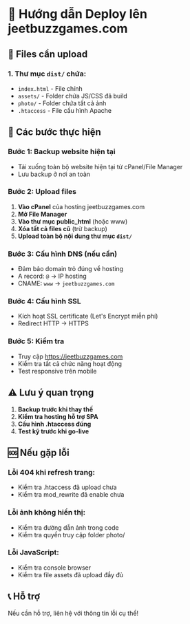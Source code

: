 # 🚀 Hướng dẫn Deploy lên jeetbuzzgames.com

## 📁 Files cần upload

### 1. Thư mục `dist/` chứa:
- `index.html` - File chính
- `assets/` - Folder chứa JS/CSS đã build
- `photo/` - Folder chứa tất cả ảnh
- `.htaccess` - File cấu hình Apache

## 🔧 Các bước thực hiện

### Bước 1: Backup website hiện tại
- Tải xuống toàn bộ website hiện tại từ cPanel/File Manager
- Lưu backup ở nơi an toàn

### Bước 2: Upload files
1. **Vào cPanel** của hosting jeetbuzzgames.com
2. **Mở File Manager**
3. **Vào thư mục public_html** (hoặc www)
4. **Xóa tất cả files cũ** (trừ backup)
5. **Upload toàn bộ nội dung thư mục `dist/`**

### Bước 3: Cấu hình DNS (nếu cần)
- Đảm bảo domain trỏ đúng về hosting
- A record: `@` → IP hosting
- CNAME: `www` → `jeetbuzzgames.com`

### Bước 4: Cấu hình SSL
- Kích hoạt SSL certificate (Let's Encrypt miễn phí)
- Redirect HTTP → HTTPS

### Bước 5: Kiểm tra
- Truy cập https://jeetbuzzgames.com
- Kiểm tra tất cả chức năng hoạt động
- Test responsive trên mobile

## ⚠️ Lưu ý quan trọng

1. **Backup trước khi thay thế**
2. **Kiểm tra hosting hỗ trợ SPA**
3. **Cấu hình .htaccess đúng**
4. **Test kỹ trước khi go-live**

## 🆘 Nếu gặp lỗi

### Lỗi 404 khi refresh trang:
- Kiểm tra .htaccess đã upload chưa
- Kiểm tra mod_rewrite đã enable chưa

### Lỗi ảnh không hiển thị:
- Kiểm tra đường dẫn ảnh trong code
- Kiểm tra quyền truy cập folder photo/

### Lỗi JavaScript:
- Kiểm tra console browser
- Kiểm tra file assets đã upload đầy đủ

## 📞 Hỗ trợ
Nếu cần hỗ trợ, liên hệ với thông tin lỗi cụ thể!
